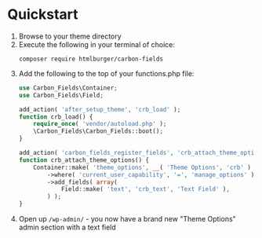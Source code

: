 # Quickstart

1. Browse to your theme directory
1. Execute the following in your terminal of choice:
	```
	composer require htmlburger/carbon-fields
	```
1. Add the following to the top of your functions.php file:
	```php
	use Carbon_Fields\Container;
	use Carbon_Fields\Field;

	add_action( 'after_setup_theme', 'crb_load' );
	function crb_load() {
		require_once( 'vendor/autoload.php' );
		\Carbon_Fields\Carbon_Fields::boot();
	}

	add_action( 'carbon_fields_register_fields', 'crb_attach_theme_options' );
	function crb_attach_theme_options() {
		Container::make( 'theme_options', __( 'Theme Options', 'crb' ) )
			->where( 'current_user_capability', '=', 'manage_options' )
			->add_fields( array(
				Field::make( 'text', 'crb_text', 'Text Field' ),
			) );
	}
	```
1. Open up `/wp-admin/` - you now have a brand new "Theme Options" admin section with a text field